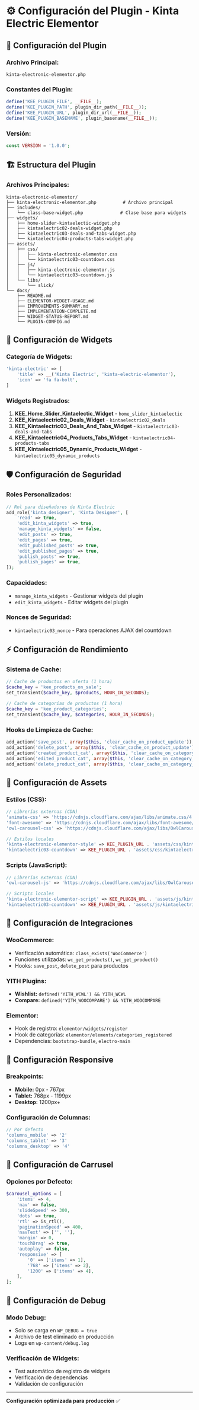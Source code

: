# ⚙️ Configuración del Plugin - Kinta Electric Elementor

## 🔧 **Configuración del Plugin**

### **Archivo Principal:**
`kinta-electronic-elementor.php`

### **Constantes del Plugin:**
```php
define('KEE_PLUGIN_FILE', __FILE__);
define('KEE_PLUGIN_PATH', plugin_dir_path(__FILE__));
define('KEE_PLUGIN_URL', plugin_dir_url(__FILE__));
define('KEE_PLUGIN_BASENAME', plugin_basename(__FILE__));
```

### **Versión:**
```php
const VERSION = '1.0.0';
```

## 🏗️ **Estructura del Plugin**

### **Archivos Principales:**
```
kinta-electronic-elementor/
├── kinta-electronic-elementor.php          # Archivo principal
├── includes/
│   └── class-base-widget.php              # Clase base para widgets
├── widgets/
│   ├── home-slider-kintaelectic-widget.php
│   ├── kintaelectric02-deals-widget.php
│   ├── kintaelectric03-deals-and-tabs-widget.php
│   └── kintaelectric04-products-tabs-widget.php
├── assets/
│   ├── css/
│   │   ├── kinta-electronic-elementor.css
│   │   └── kintaelectric03-countdown.css
│   ├── js/
│   │   ├── kinta-electronic-elementor.js
│   │   └── kintaelectric03-countdown.js
│   └── libs/
│       └── slick/
└── docs/
    ├── README.md
    ├── ELEMENTOR-WIDGET-USAGE.md
    ├── IMPROVEMENTS-SUMMARY.md
    ├── IMPLEMENTATION-COMPLETE.md
    ├── WIDGET-STATUS-REPORT.md
    └── PLUGIN-CONFIG.md
```

## 🎯 **Configuración de Widgets**

### **Categoría de Widgets:**
```php
'kinta-electric' => [
    'title' => __('Kinta Electric', 'kinta-electric-elementor'),
    'icon' => 'fa fa-bolt',
]
```

### **Widgets Registrados:**
1. **KEE_Home_Slider_Kintaelectic_Widget** - `home_slider_kintaelectic`
2. **KEE_Kintaelectric02_Deals_Widget** - `kintaelectric02_deals`
3. **KEE_Kintaelectric03_Deals_And_Tabs_Widget** - `kintaelectric03-deals-and-tabs`
4. **KEE_Kintaelectric04_Products_Tabs_Widget** - `kintaelectric04-products-tabs`
5. **KEE_Kintaelectric05_Dynamic_Products_Widget** - `kintaelectric05_dynamic_products`

## 🛡️ **Configuración de Seguridad**

### **Roles Personalizados:**
```php
// Rol para diseñadores de Kinta Electric
add_role('kinta_designer', 'Kinta Designer', [
    'read' => true,
    'edit_kinta_widgets' => true,
    'manage_kinta_widgets' => false,
    'edit_posts' => true,
    'edit_pages' => true,
    'edit_published_posts' => true,
    'edit_published_pages' => true,
    'publish_posts' => true,
    'publish_pages' => true,
]);
```

### **Capacidades:**
- `manage_kinta_widgets` - Gestionar widgets del plugin
- `edit_kinta_widgets` - Editar widgets del plugin

### **Nonces de Seguridad:**
- `kintaelectric03_nonce` - Para operaciones AJAX del countdown

## ⚡ **Configuración de Rendimiento**

### **Sistema de Cache:**
```php
// Cache de productos en oferta (1 hora)
$cache_key = 'kee_products_on_sale';
set_transient($cache_key, $products, HOUR_IN_SECONDS);

// Cache de categorías de productos (1 hora)
$cache_key = 'kee_product_categories';
set_transient($cache_key, $categories, HOUR_IN_SECONDS);
```

### **Hooks de Limpieza de Cache:**
```php
add_action('save_post', array($this, 'clear_cache_on_product_update'));
add_action('delete_post', array($this, 'clear_cache_on_product_update'));
add_action('created_product_cat', array($this, 'clear_cache_on_category_update'));
add_action('edited_product_cat', array($this, 'clear_cache_on_category_update'));
add_action('delete_product_cat', array($this, 'clear_cache_on_category_update'));
```

## 🎨 **Configuración de Assets**

### **Estilos (CSS):**
```php
// Librerías externas (CDN)
'animate-css' => 'https://cdnjs.cloudflare.com/ajax/libs/animate.css/4.1.1/animate.min.css'
'font-awesome' => 'https://cdnjs.cloudflare.com/ajax/libs/font-awesome/6.0.0/css/all.min.css'
'owl-carousel-css' => 'https://cdnjs.cloudflare.com/ajax/libs/OwlCarousel2/2.3.4/assets/owl.carousel.min.css'

// Estilos locales
'kinta-electronic-elementor-style' => KEE_PLUGIN_URL . 'assets/css/kinta-electronic-elementor.css'
'kintaelectric03-countdown' => KEE_PLUGIN_URL . 'assets/css/kintaelectric03-countdown.css'
```

### **Scripts (JavaScript):**
```php
// Librerías externas (CDN)
'owl-carousel-js' => 'https://cdnjs.cloudflare.com/ajax/libs/OwlCarousel2/2.3.4/owl.carousel.min.js'

// Scripts locales
'kinta-electronic-elementor-script' => KEE_PLUGIN_URL . 'assets/js/kinta-electronic-elementor.js'
'kintaelectric03-countdown' => KEE_PLUGIN_URL . 'assets/js/kintaelectric03-countdown.js'
```

## 🔌 **Configuración de Integraciones**

### **WooCommerce:**
- Verificación automática: `class_exists('WooCommerce')`
- Funciones utilizadas: `wc_get_products()`, `wc_get_product()`
- Hooks: `save_post`, `delete_post` para productos

### **YITH Plugins:**
- **Wishlist:** `defined('YITH_WCWL') && YITH_WCWL`
- **Compare:** `defined('YITH_WOOCOMPARE') && YITH_WOOCOMPARE`

### **Elementor:**
- Hook de registro: `elementor/widgets/register`
- Hook de categorías: `elementor/elements/categories_registered`
- Dependencias: `bootstrap-bundle`, `electro-main`

## 📱 **Configuración Responsive**

### **Breakpoints:**
- **Mobile:** 0px - 767px
- **Tablet:** 768px - 1199px
- **Desktop:** 1200px+

### **Configuración de Columnas:**
```php
// Por defecto
'columns_mobile' => '2'
'columns_tablet' => '3'
'columns_desktop' => '4'
```

## 🎯 **Configuración de Carrusel**

### **Opciones por Defecto:**
```php
$carousel_options = [
    'items' => 4,
    'nav' => false,
    'slideSpeed' => 300,
    'dots' => true,
    'rtl' => is_rtl(),
    'paginationSpeed' => 400,
    'navText' => ['', ''],
    'margin' => 0,
    'touchDrag' => true,
    'autoplay' => false,
    'responsive' => [
        '0' => ['items' => 1],
        '768' => ['items' => 2],
        '1200' => ['items' => 4],
    ],
];
```

## 🔧 **Configuración de Debug**

### **Modo Debug:**
- Solo se carga en `WP_DEBUG = true`
- Archivo de test eliminado en producción
- Logs en `wp-content/debug.log`

### **Verificación de Widgets:**
- Test automático de registro de widgets
- Verificación de dependencias
- Validación de configuración

---

**Configuración optimizada para producción** ✅
